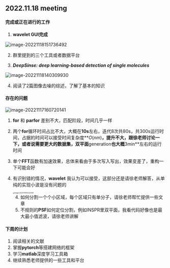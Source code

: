 ## 2022.11.18 meeting

#### 完成或正在进行的工作

1. **wavelet GUI完成**

![image-20221118151736492](C:\Users\Administrator\AppData\Roaming\Typora\typora-user-images\image-20221118151736492.png)

2. 群里提到的三个工具或者数据平台

3. ***DeepSinse: deep learning-based detection of single molecules***

![image-20221118140309930](C:\Users\Administrator\AppData\Roaming\Typora\typora-user-images\image-20221118140309930.png)

4. 阅读了2篇图像去噪的综述，了解了基本的知识

#### 存在的问题

![image-20221117160720141](C:\Users\Administrator\AppData\Roaming\Typora\typora-user-images\image-20221117160720141.png)

1. **for** 和 **parfor** 差别不大，匹配阶段，时间几乎一样
2. 两个**for**循环时间占比不大，大概在**10s**左右，迭代8次共80s，共300s运行时间，占据的时间可以接受时间复杂度**$O(nm)$**，提升不大，跟徐老师讨论一下，或者说需要更大的数据集，双平面**generation**也大概**3min**左右的运行时间
3. 单个**FFT**函数有加速效果，总体来看由于多次写入写出，效果变差了，重构一下可能会好

3. 有识别错的情况，**wavelet** 我认为可以接受，这部分还是请徐老师解答，从单纯的实现小波是没有问题的

   <img src="C:\Users\Administrator\AppData\Roaming\Typora\typora-user-images\image-20221118155322008.png" alt="image-20221118155322008" style="zoom:33%;" />

   4. 如何分割一个个小区域，每个区域只有单分子，请徐老师帮忙提供一些文章
   5. 不规则的**PSF**如何定位分割，例如INSPR里双平面，我看代码好像也是最大最小值滤波，请徐老师讲解

#### **下周的计划**

1. 阅读相关的文献
2. 掌握**pytorch**等搭建网络的框架
3. 学习**matlab**深度学习工具箱
4. 继续熟悉老师提供的一些工具和平台
